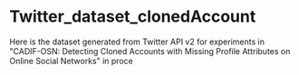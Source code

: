 # Twitter_dataset_clonedAccount
Here is the dataset generated from Twitter API v2 for experiments in "CADIF-OSN: Detecting Cloned Accounts with Missing Profile Attributes on Online Social Networks" in proce
